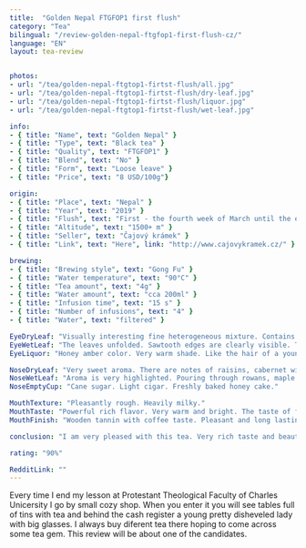 ```yaml
---
title:  "Golden Nepal FTGFOP1 first flush"
category: "Tea"
bilingual: "/review-golden-nepal-ftgfop1-first-flush-cz/"
language: "EN"
layout: tea-review


photos:
- url: "/tea/golden-nepal-ftgtop1-firtst-flush/all.jpg"
- url: "/tea/golden-nepal-ftgtop1-firtst-flush/dry-leaf.jpg"
- url: "/tea/golden-nepal-ftgtop1-firtst-flush/liquor.jpg"
- url: "/tea/golden-nepal-ftgtop1-firtst-flush/wet-leaf.jpg"

info:
- { title: "Name", text: "Golden Nepal" }
- { title: "Type", text: "Black tea" }
- { title: "Quality", text: "FTGFOP1" }
- { title: "Blend", text: "No" }
- { title: "Form", text: "Loose leave" }
- { title: "Price", text: "8 USD/100g"}

origin:
- { title: "Place", text: "Nepal" }
- { title: "Year", text: "2019" }
- { title: "Flush", text: "First - the fourth week of March until the end of April" }
- { title: "Altitude", text: "1500+ m" }
- { title: "Seller", text: "Čajový krámek" }
- { title: "Link", text: "Here", link: "http://www.cajovykramek.cz/" }

brewing:
- { title: "Brewing style", text: "Gong Fu" }
- { title: "Water temperature", text: "90°C" }
- { title: "Tea amount", text: "4g" }
- { title: "Water amount", text: "cca 200ml" }
- { title: "Infusion time", text: "15 s" }
- { title: "Number of infusions", text: "4" }
- { title: "Water", text: "filtered" }

EyeDryLeaf: "Visually interesting fine heterogeneous mixture. Contains small leafs with petioles. The leaves have a wide range of shades from green to brown to gray. There are also small tips with yellow hairs. Rarely can be found pieces of fine twigs."
EyeWetLeaf: "The leaves unfolded. Sawtooth edges are clearly visible. The colors of the leafs are more unified. The veins were greatly emphasized. Overall the leaves look like freshly picked."
EyeLiquor: "Honey amber color. Very warm shade. Like the hair of a young beautiful redhead in the sunshine."

NoseDryLeaf: "Very sweet aroma. There are notes of raisins, cabernet wines, barley malt and dried rose petals."
NoseWetLeaf: "Aroma is very highlighted. Pouring through rowans, maple syrup, red wine. It also reminds of smell when cutting fresh deciduous wood."
NoseEmptyCup: "Cane sugar. Light cigar. Freshly baked honey cake."

MouthTexture: "Pleasantly rough. Heavily milky."
MouthTaste: "Powerful rich flavor. Very warm and bright. The taste of fine tobacco and quality old wisky matured in wooden barrels. There are also tones of smoke from burning fresh wood. The flavor of freshly roasted coffee and decent minerality are also showing themself."
MouthFinish: "Wooden tannin with coffee taste. Pleasant and long lasting."

conclusion: "I am very pleased with this tea. Very rich taste and beautiful aroma. It is very similar to teas from northern Darjeeling but the higher altitude has increased its intensity. Gold tips have a great share in the taste which refreshes tea very much. It is obvious that it is result of high quality and gentle processing. It is the best black tea I've tried in some time."

rating: "90%"

RedditLink: ""
---
```


Every time I end my lesson at Protestant Theological Faculty of Charles Unicersity I go by small cozy shop. When you enter it you will see tables full of tins with tea and behind the cash register a young pretty disheveled lady with big glasses. I always buy diferent tea there hoping to come across some tea gem. This review will be about one of the candidates.

